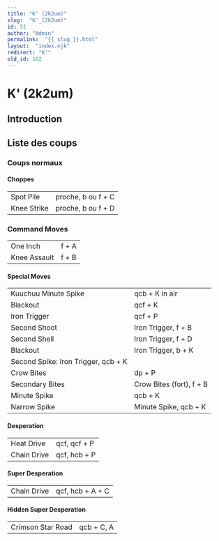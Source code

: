 ```yaml
---
title: "K' (2k2um)"
slug:  "K'_(2k2um)"
id: 51
author: "Admin"
permalink:  "{{ slug }}.html"
layout:  "index.njk"
redirect: "K'"
old_id: 102
---
```


# K' (2k2um)

## Introduction

## Liste des coups

### Coups normaux

#### Choppes

|             |                    |
|-------------|--------------------|
| Spot Pile   | proche, b ou f + C |
| Knee Strike | proche, b ou f + D |

### Command Moves

|              |       |
|--------------|-------|
| One Inch     | f + A |
| Knee Assault | f + B |

#### Special Moves

|                                     |                          |
|-------------------------------------|--------------------------|
| Kuuchuu Minute Spike                | qcb + K in air           |
| Blackout                            | qcf + K                  |
| Iron Trigger                        | qcf + P                  |
| Second Shoot                        | Iron Trigger, f + B      |
| Second Shell                        | Iron Trigger, f + D      |
| Blackout                            | Iron Trigger, b + K      |
| Second Spike: Iron Trigger, qcb + K |                          |
| Crow Bites                          | dp + P                   |
| Secondary Bites                     | Crow Bites (fort), f + B |
| Minute Spike                        | qcb + K                  |
| Narrow Spike                        | Minute Spike, qcb + K    |

#### Desperation

|             |              |
|-------------|--------------|
| Heat Drive  | qcf, qcf + P |
| Chain Drive | qcf, hcb + P |

#### Super Desperation

|             |                  |
|-------------|------------------|
| Chain Drive | qcf, hcb + A + C |

#### Hidden Super Desperation

|                   |            |
|-------------------|------------|
| Crimson Star Road | qcb + C, A |
